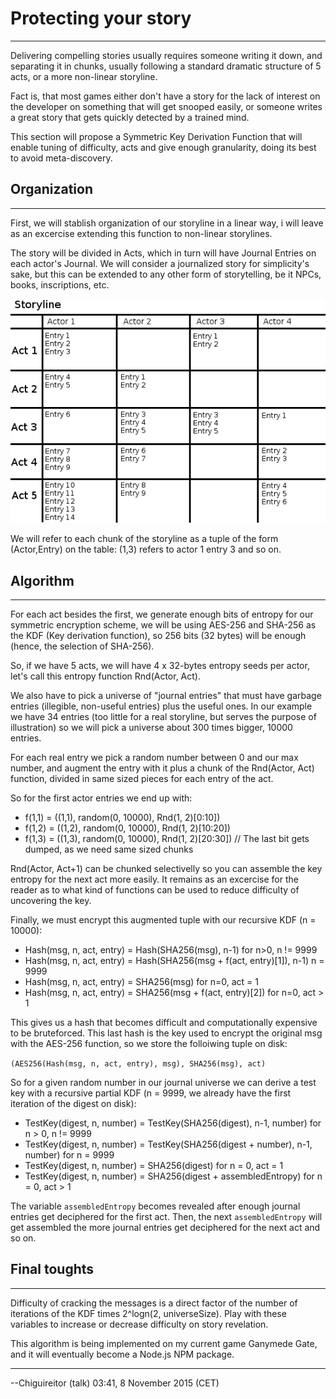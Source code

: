 # Protecting your story

---

Delivering compelling stories usually requires someone writing it down, and separating it in chunks, usually following a standard dramatic structure of 5 acts, or a more non-linear storyline.

Fact is, that most games either don't have a story for the lack of interest on the developer on something that will get snooped easily, or someone writes a great story that gets quickly detected by a trained mind.

This section will propose a Symmetric Key Derivation Function that will enable tuning of difficulty, acts and give enough granularity, doing its best to avoid meta-discovery.

## Organization

---

First, we will stablish organization of our storyline in a linear way, i will leave as an excercise extending this function to non-linear storylines.

The story will be divided in Acts, which in turn will have Journal Entries on each actor's Journal. We will consider a journalized story for simplicity's sake, but this can be extended to any other form of storytelling, be it NPCs, books, inscriptions, etc.

![ProtectingStorylines](./assets/images/articles/protecting-storylines/ProtectingStorylines.png)

We will refer to each chunk of the storyline as a tuple of the form (Actor,Entry) on the table: (1,3) refers to actor 1 entry 3 and so on.

## Algorithm

---

For each act besides the first, we generate enough bits of entropy for our symmetric encryption scheme, we will be using AES-256 and SHA-256 as the KDF (Key derivation function), so 256 bits (32 bytes) will be enough (hence, the selection of SHA-256).

So, if we have 5 acts, we will have 4 x 32-bytes entropy seeds per actor, let's call this entropy function Rnd(Actor, Act).

We also have to pick a universe of "journal entries" that must have garbage entries (illegible, non-useful entries) plus the useful ones. In our example we have 34 entries (too little for a real storyline, but serves the purpose of illustration) so we will pick a universe about 300 times bigger, 10000 entries.

For each real entry we pick a random number between 0 and our max number, and augment the entry with it plus a chunk of the Rnd(Actor, Act) function, divided in same sized pieces for each entry of the act.

So for the first actor entries we end up with:

- f(1,1) = ((1,1), random(0, 10000), Rnd(1, 2)[0:10])
- f(1,2) = ((1,2), random(0, 10000), Rnd(1, 2)[10:20])
- f(1,3) = ((1,3), random(0, 10000), Rnd(1, 2)[20:30]) // The last bit gets dumped, as we need same sized chunks

Rnd(Actor, Act+1) can be chunked selectivelly so you can assemble the key entropy for the next act more easily. It remains as an excercise for the reader as to what kind of functions can be used to reduce difficulty of uncovering the key.

Finally, we must encrypt this augmented tuple with our recursive KDF (n = 10000):

- Hash(msg, n, act, entry) = Hash(SHA256(msg), n-1) for n>0, n != 9999
- Hash(msg, n, act, entry) = Hash(SHA256(msg + f(act, entry)[1]), n-1) n = 9999
- Hash(msg, n, act, entry) = SHA256(msg) for n=0, act = 1
- Hash(msg, n, act, entry) = SHA256(msg + f(act, entry)[2]) for n=0, act > 1

This gives us a hash that becomes difficult and computationally expensive to be bruteforced. This last hash is the key used to encrypt the original msg with the AES-256 function, so we store the folloiwing tuple on disk:

`(AES256(Hash(msg, n, act, entry), msg), SHA256(msg), act)`

So for a given random number in our journal universe we can derive a test key with a recursive partial KDF (n = 9999, we already have the first iteration of the digest on disk):

- TestKey(digest, n, number) = TestKey(SHA256(digest), n-1, number) for n > 0, n != 9999
- TestKey(digest, n, number) = TestKey(SHA256(digest + number), n-1, number) for n = 9999
- TestKey(digest, n, number) = SHA256(digest) for n = 0, act = 1
- TestKey(digest, n, number) = SHA256(digest + assembledEntropy) for n = 0, act > 1

The variable `assembledEntropy` becomes revealed after enough journal entries get deciphered for the first act. Then, the next `assembledEntropy` will get assembled the more journal entries get deciphered for the next act and so on.

## Final toughts

---

Difficulty of cracking the messages is a direct factor of the number of iterations of the KDF times 2^logn(2, universeSize). Play with these variables to increase or decrease difficulty on story revelation.

This algorithm is being implemented on my current game Ganymede Gate, and it will eventually become a Node.js NPM package.

---

--Chiguireitor (talk) 03:41, 8 November 2015 (CET)
